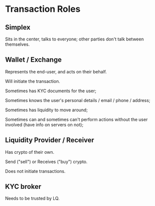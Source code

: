 # Transaction Roles #

## Simplex ##

Sits in the center, talks to everyone; other parties don't talk between themselves.

## Wallet / Exchange ##

Represents the end-user, and acts on their behalf.

Will initiate the transaction.

Sometimes has KYC documents for the user;

Sometimes knows the user's personal details / email / phone / address;

Sometimes has liquidity to move around;

Sometimes can and sometimes can't perform actions without the user involved (have info on servers on not);

## Liquidity Provider / Receiver ##

Has crypto of their own.

Send ("sell") or Receives ("buy") crypto.

Does not initiate transactions.

## KYC broker ##

Needs to be trusted by LQ.

[modeline]: # ( vim: set ts=2 sw=2 expandtab wrap linebreak: )
